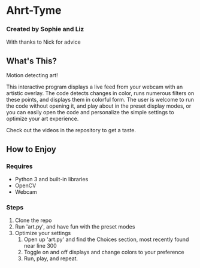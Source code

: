 # Ahrt-Tyme
### Created by Sophie and Liz
With thanks to Nick for advice

## What's This?
Motion detecting art!

This interactive program displays a live feed from your webcam with an artistic overlay. The code detects changes in color, runs numerous filters on these points, and displays them in colorful form. The user is welcome to run the code without opening it, and play about in the preset display modes, or you can easily open the code and personalize the simple settings to optimize your art experience.

Check out the videos in the repository to get a taste.

## How to Enjoy
### Requires
* Python 3 and built-in libraries
* OpenCV
* Webcam

### Steps
1. Clone the repo
1. Run 'art.py', and have fun with the preset modes
1. Optimize your settings
   1. Open up 'art.py' and find the Choices section, most recently found near line 300
   1. Toggle on and off displays and change colors to your preference
   1. Run, play, and repeat.
